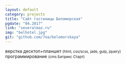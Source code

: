 ```yaml
---
layout: default
category: projects
title: "Сайт гостиницы Беломорская"
pgdate: "04.2017"
link: "severalmaz.ru"
img: "belhotel.jpg"
git: "github.com/7oa/belomorskaya"
---
```

верстка десктоп+планшет <small>(html, css/scss, jade, gulp, jquery)</small><br>
программирование <small>(cms Битрикс Старт)</small>